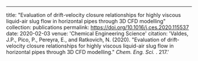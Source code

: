 ---
title: "Evaluation of drift-velocity closure relationships for highly viscous liquid-air slug flow in horizontal pipes through 3D CFD modelling"
collection: publications
permalink: https://doi.org/10.1016/j.ces.2020.115537
date: 2020-02-03
venue: 'Chemical Engineering Science'
citation: 'Valdes, J.P., Pico, P., Pereyra, E., and Ratkovich, N.  (2020). &quot;Evaluation of drift-velocity closure relationships for highly viscous liquid-air slug flow in horizontal pipes through 3D CFD modelling.&quot; <i>Chem. Eng. Sci. </i>. 217.'
